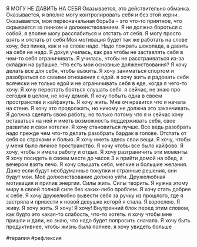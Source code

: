 Я МОГУ НЕ ДАВИТЬ НА СЕБЯ
Оказывается, это действительно обманка. Оказывается, я вполне могу контролировать себя и без этой херни. 
Оказывается, моя первоначальная борьба - это что-то приятное, что скрывается за пинком и долженствованием. Я не должна бороться с собой, я вполне могу расслабиться и отстать от себя. Я могу просто взять и отстать от себя
Моя мотивация будет так же работать на слове хочу, без пинка, как и на слове надо. Надо пожрать шоколада, а давить на себя не надо. Я дохуя училась, как раз чтобы не заставлять себя в чем-то себя ограничивать.  Я училась, чтобы не расстраиваться из-за складки на рубашке.
Что есть мои основные долженствования? Я хочу делать все для себя, чтобы выжить. Я хочу заниматься спортом и разобраться со своими отношения с едой. я хочу жить и радовать себя всячески не только едой и не ограничивать себя в еде, когда я чего-то хочу. 
Я хочу перестать бояться слушать себя. я сейчас, не знаю про сегодня в целом, не хочу домой. Я хочу побыть одна в своем пространстве и кайфануть. Я хочу жить. 
Мне оч нравится что я начала на стене. Я хочу это продолжать, но никому не должна это заканчивать. Я должна сделать свою работу, но только потому что я и сейчас хочу оставаться на ней и иметь возможность поддерживать себя, свое развитие и свои хотелки. Я хочу становиться лучше. 
Все ведь разобрать надо прежде чем что-то делать
разобрать бардак в голове. Отстать от себя со страхами и болью. Я хочу иметь здесь свои вещи. Я хочу, чтобы у меня было личное пространство. Я хочу чтобы все было кайфово. 
Я хочу, чтобы я имела работу и отдых. Я хочу разграничить эти моменты.
Я хочу посидеть в своем месте до часов 3 и прийти домой на обед, а вечером взять лечо. 
Я хочу слышать себя, мелкие и большие желания. Даже если будут необдуманные покупки и странные решения, они будут мои. Моё долженствование должно уйти.
Дружелюбная мотивация и прилив энергии. 
Силы жить. 
Силы творить. 
Я нужна этому миру в своей полной силе без каких-либо проблем. 
Я хочу стать добрее к себе. Я хочу дружелюбно вывести себя за ручку из прошлого, где я застряла и привести к новой девушке которй я стала. Я взрослею. Я живу. Я хочу жить. 
Я хочу! 
Я хочу! Внутренний блок перед этим словом, как будто это какая-то слабость, что-то хотеть. я хочу чтобы  мне пришли и дали, но знаю, что надо будет попросить сначала. Я хочу быть продуктивнее, чтобы жизнь была полнее. я хочу увидеть больше

#терапия 
#рефлексия 
